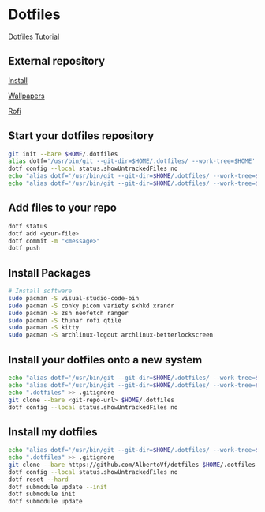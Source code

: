 # Dotfiles

[Dotfiles Tutorial](https://www.atlassian.com/git/tutorials/dotfiles)

## External repository

[Install](https://github.com/AlbertoVf/arco-install)

[Wallpapers](https://github.com/AlbertoVf/wallpapers)

[Rofi](https://github.com/adi1090x/rofi.git)

## Start your dotfiles repository

```bash
git init --bare $HOME/.dotfiles
alias dotf='/usr/bin/git --git-dir=$HOME/.dotfiles/ --work-tree=$HOME'
dotf config --local status.showUntrackedFiles no
echo "alias dotf='/usr/bin/git --git-dir=$HOME/.dotfiles/ --work-tree=$HOME'" >> $HOME/.bashrc
echo "alias dotf='/usr/bin/git --git-dir=$HOME/.dotfiles/ --work-tree=$HOME'" >> $HOME/.zshrc
```

## Add files to your repo

```bash
dotf status
dotf add <your-file>
dotf commit -m "<message>"
dotf push
```

## Install Packages

```bash
# Install software
sudo pacman -S visual-studio-code-bin
sudo pacman -S conky picom variety sxhkd xrandr
sudo pacman -S zsh neofetch ranger
sudo pacman -S thunar rofi qtile
sudo pacman -S kitty
sudo pacman -S archlinux-logout archlinux-betterlockscreen
```

## Install your dotfiles onto a new system

```bash
echo "alias dotf='/usr/bin/git --git-dir=$HOME/.dotfiles/ --work-tree=$HOME'" >> $HOME/.bashrc
echo "alias dotf='/usr/bin/git --git-dir=$HOME/.dotfiles/ --work-tree=$HOME'" >> $HOME/.zshrc
echo ".dotfiles" >> .gitignore
git clone --bare <git-repo-url> $HOME/.dotfiles
dotf config --local status.showUntrackedFiles no
```

## Install my dotfiles

```bash
echo "alias dotf='/usr/bin/git --git-dir=$HOME/.dotfiles/ --work-tree=$HOME'" >> $HOME/.zshrc
echo ".dotfiles" >> .gitignore
git clone --bare https://github.com/AlbertoVf/dotfiles $HOME/.dotfiles
dotf config --local status.showUntrackedFiles no
dotf reset --hard
dotf submodule update --init
dotf submodule init
dotf submodule update
```
